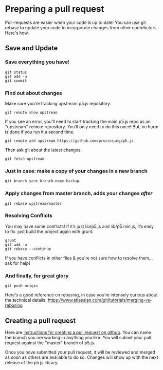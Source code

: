 # Preparing a pull request

Pull-requests are easier when your code is up to date! You can use git rebase to update your code to incorporate changes from other contributors. Here's how.

## Save and Update

### Save everything you have! 
    git status 
    git add -u
    git commit 

### Find out about changes
Make sure you're tracking upstream p5.js repository.

    git remote show upstream

If you see an error, you'll need to start tracking the main p5.js repo as an "upstream" remote repository. You'll only need to do this once! But, no harm is done if you run it a second time.

    git remote add upstream https://github.com/processing/p5.js

Then ask git about the latest changes.

    git fetch upstream 

### Just in case: make a copy of your changes in a new branch
    git branch your-branch-name-backup 

### Apply changes from master branch, adds your changes *after* 
    git rebase upstream/master 

### Resolving Conflicts
You may have some conflicts! 
If it’s just lib/p5.js and lib/p5.min.js, it’s easy to fix. just build the project again with grunt.

    grunt 
    git add -u
    git rebase --continue

If you have conflicts in other files & you're not sure how to resolve them... ask for help!

### And finally, for great glory
    git push origin

Here's a good reference on rebasing, in case you're intensely curious about the technical details. https://www.atlassian.com/git/tutorials/merging-vs-rebasing

## Creating a pull request

Here are [instructions for creating a pull request on github](https://help.github.com/articles/creating-a-pull-request/). You can name the branch you are working in anything you like. You will submit your pull request against the "master" branch of p5.js.

Once you have submitted your pull request, it will be reviewed and merged as soon as others are available to do so. Changes will show up with the next release of the p5.js library.
